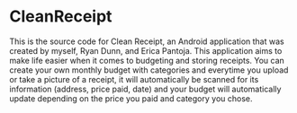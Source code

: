 # CleanReceipt

This is the source code for Clean Receipt, an Android application that was created by myself, Ryan Dunn, and Erica Pantoja.
This application aims to make life easier when it comes to budgeting and storing receipts.
You can create your own monthly budget with categories and everytime you upload or take a picture of a receipt, it will automatically be scanned
for its information (address, price paid, date) and your budget will automatically update depending on the price you paid and category you chose.
